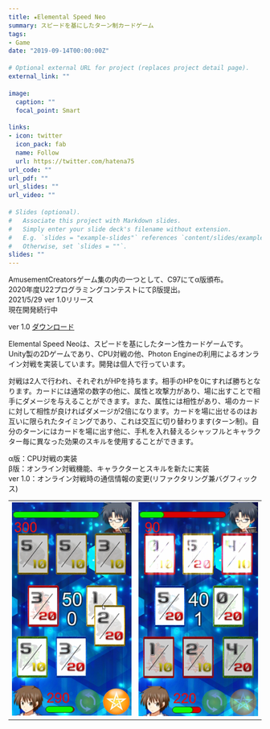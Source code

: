 ```yaml
---
title: ★Elemental Speed Neo
summary: スピードを基にしたターン制カードゲーム
tags:
- Game
date: "2019-09-14T00:00:00Z"

# Optional external URL for project (replaces project detail page).
external_link: ""

image:
  caption: ""
  focal_point: Smart

links:
- icon: twitter
  icon_pack: fab
  name: Follow
  url: https://twitter.com/hatena75
url_code: ""
url_pdf: ""
url_slides: ""
url_video: ""

# Slides (optional).
#   Associate this project with Markdown slides.
#   Simply enter your slide deck's filename without extension.
#   E.g. `slides = "example-slides"` references `content/slides/example-slides.md`.
#   Otherwise, set `slides = ""`.
slides: ""
---
```

AmusementCreatorsゲーム集の内の一つとして、C97にてα版頒布。  
2020年度U22プログラミングコンテストにてβ版提出。  
2021/5/29 ver 1.0リリース  
現在開発続行中  

ver 1.0 [ダウンロード](https://drive.google.com/drive/folders/1LQrdMqFAlyX8FZ150sgeWwUvTzwKBx4Y?usp=sharing)


Elemental Speed Neoは、スピードを基にしたターン性カードゲームです。Unity製の2Dゲームであり、CPU対戦の他、Photon Engineの利用によるオンライン対戦を実装しています。開発は個人で行っています。

対戦は2人で行われ、それぞれがHPを持ちます。相手のHPを0にすれば勝ちとなります。カードには通常の数字の他に、属性と攻撃力があり、場に出すことで相手にダメージを与えることができます。また、属性には相性があり、場のカードに対して相性が良ければダメージが2倍になります。カードを場に出せるのはお互いに限られたタイミングであり、これは交互に切り替わります(ターン制)。自分のターンにはカードを場に出す他に、手札を入れ替えるシャッフルとキャラクター毎に異なった効果のスキルを使用することができます。

α版：CPU対戦の実装  
β版：オンライン対戦機能、キャラクターとスキルを新たに実装  
ver 1.0：オンライン対戦時の通信情報の変更(リファクタリング兼バグフィックス)  

<table>
<tr>
<td><img src="image1.png" width="400px"></td>
<td><img src="image2.png" width="400px"></td>
</tr>
</table>